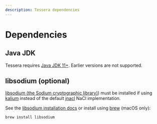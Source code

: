 ```yaml
---
description: Tessera dependencies
---
```


# Dependencies

## Java JDK

Tessera requires [Java JDK 11+](https://www.oracle.com/java/technologies/javase-downloads.html). Earlier versions are not supported.

## libsodium (optional)

[libsodium (the Sodium cryptographic library)](https://libsodium.gitbook.io/doc/)) must be installed if using [kalium](https://github.com/abstractj/kalium) instead of the default [jnacl](https://github.com/neilalexander/jnacl) NaCl implementation.

See the [libsodium installation docs](https://libsodium.gitbook.io/doc/) or install using [brew](https://brew.sh/) (macOS only):

```bash
brew install libsodium
```
